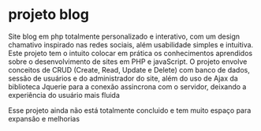 # projeto blog
Site blog em php totalmente personalizado e interativo, com um design chamativo inspirado nas redes sociais, além usabilidade simples e intuitiva.
Este projeto tem o intuito colocar em prática os conhecimentos aprendidos sobre o desenvolvimento de sites em PHP e javaScript. O projeto envolve conceitos de CRUD (Create, Read, Update e Delete) com banco de dados, sessão de usuários e do administrador do site, além do uso de Ajax da biblioteca Jquerie para a conexão assincrona com o servidor, deixando a experiência do usuário mais fluida

Esse projeto ainda não está totalmente concluido e tem muito espaço para expansão e melhorias